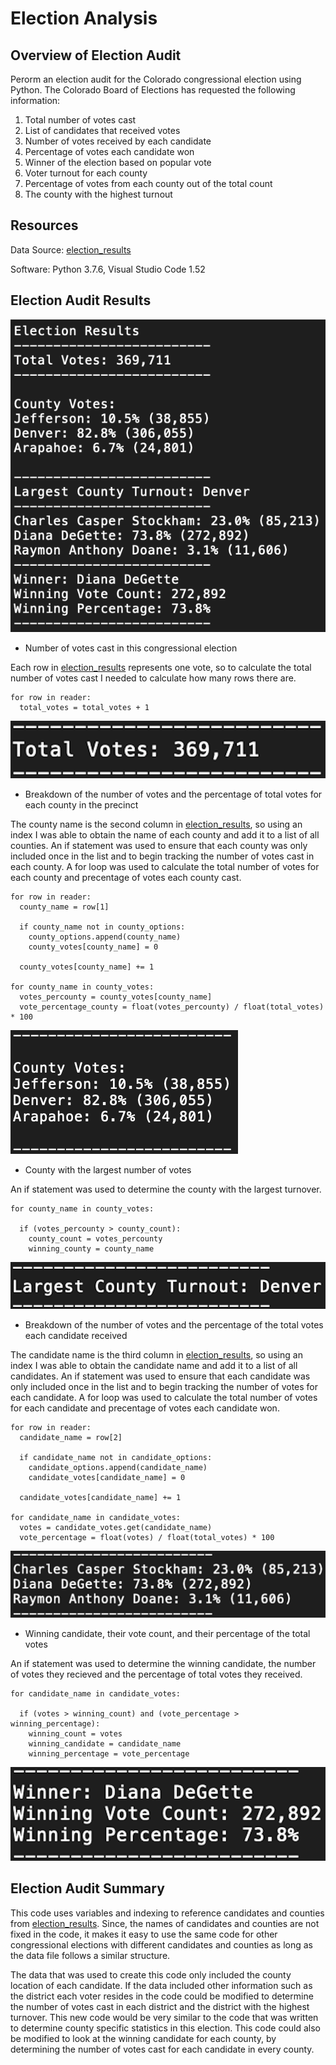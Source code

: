 # Election Analysis

## Overview of Election Audit
Perorm an election audit for the Colorado congressional election using Python. The Colorado Board of Elections has requested the following information:
1. Total number of votes cast
2. List of candidates that received votes
3. Number of votes received by each candidate
4. Percentage of votes each candidate won
5. Winner of the election based on popular vote
6. Voter turnout for each county
7. Percentage of votes from each county out of the total count
8. The county with the highest turnout

## Resources
Data Source: [election_results](https://github.com/mdhugge/election_analysis/blob/main/Resources/election_results.csv)

Software: Python 3.7.6, Visual Studio Code 1.52

## Election Audit Results
![Election_Analysis](https://github.com/mdhugge/election_analysis/blob/main/Analysis/Election_Analysis.png)

- Number of votes cast in this congressional election

Each row in [election_results](https://github.com/mdhugge/election_analysis/blob/main/Resources/election_results.csv) represents one vote, so to calculate the total number of votes cast I needed to calculate how many rows there are.

```
for row in reader:
  total_votes = total_votes + 1
```

![Total_Votes](https://github.com/mdhugge/election_analysis/blob/main/Resources/Total%20Votes.png)

- Breakdown of the number of votes and the percentage of total votes for each county in the precinct

The county name is the second column in [election_results](https://github.com/mdhugge/election_analysis/blob/main/Resources/election_results.csv), so using an index I was able to obtain the name of each county and add it to a list of all counties. An if statement was used to ensure that each county was only included once in the list and to begin tracking the number of votes cast in each county. A for loop was used to calculate the total number of votes for each county and precentage of votes each county cast. 

```
for row in reader:
  county_name = row[1]
  
  if county_name not in county_options:
    county_options.append(county_name)
    county_votes[county_name] = 0
  
  county_votes[county_name] += 1

for county_name in county_votes:
  votes_percounty = county_votes[county_name]
  vote_percentage_county = float(votes_percounty) / float(total_votes) * 100
```

![County_Votes](https://github.com/mdhugge/election_analysis/blob/main/Resources/County%20Votes.png)

- County with the largest number of votes

An if statement was used to determine the county with the largest turnover. 

```
for county_name in county_votes:

  if (votes_percounty > county_count):
    county_count = votes_percounty
    winning_county = county_name 
```

![County_Turnover](https://github.com/mdhugge/election_analysis/blob/main/Resources/County%20Turnover.png)

- Breakdown of the number of votes and the percentage of the total votes each candidate received

The candidate name is the third column in [election_results](https://github.com/mdhugge/election_analysis/blob/main/Resources/election_results.csv), so using an index I was able to obtain the candidate name and add it to a list of all candidates. An if statement was used to ensure that each candidate was only included once in the list and to begin tracking the number of votes for each candidate. A for loop was used to calculate the total number of votes for each candidate and precentage of votes each candidate won. 

```
for row in reader:
  candidate_name = row[2]
  
  if candidate_name not in candidate_options:
    candidate_options.append(candidate_name)
    candidate_votes[candidate_name] = 0
  
  candidate_votes[candidate_name] += 1

for candidate_name in candidate_votes:
  votes = candidate_votes.get(candidate_name)
  vote_percentage = float(votes) / float(total_votes) * 100
```

![Candidate](https://github.com/mdhugge/election_analysis/blob/main/Resources/Candidate.png)

- Winning candidate, their vote count, and their percentage of the total votes

An if statement was used to determine the winning candidate, the number of votes they recieved and the percentage of total votes they received. 

```
for candidate_name in candidate_votes:

  if (votes > winning_count) and (vote_percentage > winning_percentage):
    winning_count = votes
    winning_candidate = candidate_name
    winning_percentage = vote_percentage 
```

![Winner](https://github.com/mdhugge/election_analysis/blob/main/Resources/Winner.png)

## Election Audit Summary
This code uses variables and indexing to reference candidates and counties from [election_results](https://github.com/mdhugge/election_analysis/blob/main/Resources/election_results.csv). Since, the names of candidates and counties are not fixed in the code, it makes it easy to use the same code for other congressional elections with different candidates and counties as long as the data file follows a similar structure.

The data that was used to create this code only included the county location of each candidate. If the data included other information such as the district each voter resides in the code could be modified to determine the number of votes cast in each district and the district with the highest turnover. This new code would be very similar to the code that was written to determine county specific statistics in this election. This code could also be modified to look at the winning candidate for each county, by determining the number of votes cast for each candidate in every county. 

